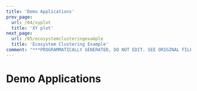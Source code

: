 ```yaml
---
title: 'Demo Applications'
prev_page:
  url: /04/xyplot
  title: 'XY plot'
next_page:
  url: /05/ecosystemclusteringexample
  title: 'Ecosystem Clustering Example'
comment: "***PROGRAMMATICALLY GENERATED, DO NOT EDIT. SEE ORIGINAL FILES IN /content***"
---
```

# Demo Applications
